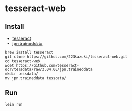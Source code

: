 # tesseract-web

## Install

* [tesseract](https://github.com/tesseract-ocr/tesseract)
* [jpn.traineddata](https://github.com/tesseract-ocr/tessdata/blob/3.04.00/jpn.traineddata)

```
brew install tesseract
git clone https://github.com/223kazuki/tesseract-web.git
cd tesseract-web
wget https://github.com/tesseract-ocr/tessdata/raw/3.04.00/jpn.traineddata
mkdir tessdata/
mv jpn.traineddata tessdata/
```

## Run

```
lein run
```